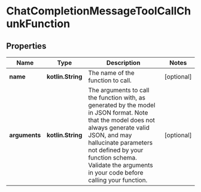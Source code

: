 
# ChatCompletionMessageToolCallChunkFunction

## Properties
| Name | Type | Description | Notes |
| ------------ | ------------- | ------------- | ------------- |
| **name** | **kotlin.String** | The name of the function to call. |  [optional] |
| **arguments** | **kotlin.String** | The arguments to call the function with, as generated by the model in JSON format. Note that the model does not always generate valid JSON, and may hallucinate parameters not defined by your function schema. Validate the arguments in your code before calling your function. |  [optional] |



